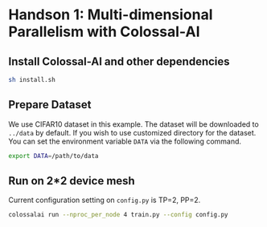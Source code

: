 # Handson 1: Multi-dimensional Parallelism with Colossal-AI


## Install Colossal-AI and other dependencies

```bash
sh install.sh
```


## Prepare Dataset

We use CIFAR10 dataset in this example. The dataset will be downloaded to `../data` by default. 
If you wish to use customized directory for the dataset. You can set the environment variable `DATA` via the following command.

```bash
export DATA=/path/to/data
```


## Run on 2*2 device mesh

Current configuration setting on `config.py` is TP=2, PP=2.

```bash
colossalai run --nproc_per_node 4 train.py --config config.py
```